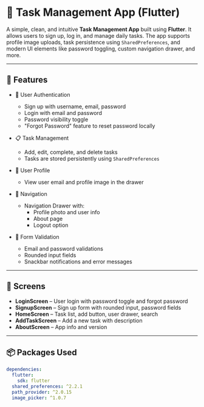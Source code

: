 # 📝 Task Management App (Flutter)

A simple, clean, and intuitive **Task Management App** built using **Flutter**. It allows users to sign up, log in, and manage daily tasks. The app supports profile image uploads, task persistence using `SharedPreferences`, and modern UI elements like password toggling, custom navigation drawer, and more.

---

## 🚀 Features

- 🔐 User Authentication
  - Sign up with username, email, password
  - Login with email and password
  - Password visibility toggle
  - "Forgot Password" feature to reset password locally

- 📋 Task Management
  - Add, edit, complete, and delete tasks
  - Tasks are stored persistently using `SharedPreferences`
  

- 👤 User Profile
  - View user email and profile image in the drawer

- 🧭 Navigation
  - Navigation Drawer with:
    - Profile photo and user info
    - About page
    - Logout option

- 🧪 Form Validation
  - Email and password validations
  - Rounded input fields
  - Snackbar notifications and error messages

---

## 📱 Screens

- **LoginScreen** – User login with password toggle and forgot password
- **SignupScreen** – Sign up form with rounded input, password fields
- **HomeScreen** – Task list, add button, user drawer, search
- **AddTaskScreen** – Add a new task with description
- **AboutScreen** – App info and version

---

## 📦 Packages Used

```yaml
dependencies:
  flutter:
    sdk: flutter
  shared_preferences: ^2.2.1
  path_provider: ^2.0.15
  image_picker: ^1.0.7
